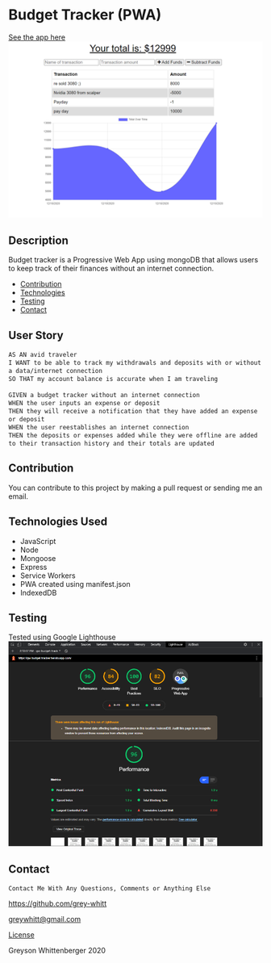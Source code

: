 # Budget Tracker (PWA)
[See the app here](https://gw-budget-tracker.herokuapp.com/)  
<img src="./public/icons/site.png" alt="96 lighthouse score" width="600"/>

## Description
Budget tracker is a Progressive Web App using mongoDB that allows users to keep track of their finances without an internet connection.

* [Contribution](#Contribution)
* [Technologies](#Technologies-Used)
* [Testing](#Testing)
* [Contact](#Contact)

## User Story

```
AS AN avid traveler
I WANT to be able to track my withdrawals and deposits with or without a data/internet connection
SO THAT my account balance is accurate when I am traveling 

GIVEN a budget tracker without an internet connection
WHEN the user inputs an expense or deposit
THEN they will receive a notification that they have added an expense or deposit
WHEN the user reestablishes an internet connection
THEN the deposits or expenses added while they were offline are added to their transaction history and their totals are updated
```

## Contribution
You can contribute to this project by making a pull request or sending me an email.


## Technologies Used
- JavaScript
- Node
- Mongoose
- Express
- Service Workers
- PWA created using manifest.json
- IndexedDB

## Testing
Tested using Google Lighthouse  
<img src="./public/icons/test.png" alt="96 lighthouse score" width="600"/>

## Contact
    Contact Me With Any Questions, Comments or Anything Else
https://github.com/grey-whitt

greywhitt@gmail.com


[License](https://www.contributor-covenant.org/)

Greyson Whittenberger 2020
